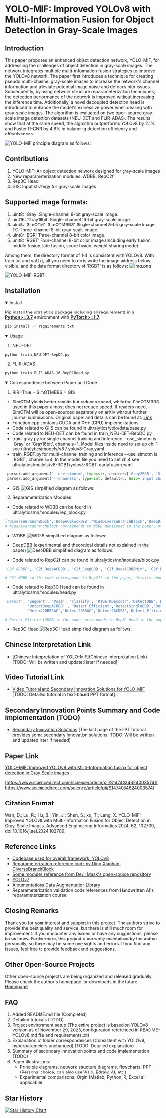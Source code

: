 # YOLO-MIF: Improved YOLOv8 with Multi-Information Fusion for Object Detection in Gray-Scale Images

## Introduction
This paper proposes an enhanced object detection network, YOLO-MIF, for addressing the challenges of object detection in gray-scale images. The network integrates multiple multi-information fusion strategies to improve the YOLOv8 network. The paper first introduces a technique for creating pseudo multi-channel gray-scale images to increase the network's channel information and alleviate potential image noise and defocus blur issues. Subsequently, by using network structure reparameterization techniques, the detection performance of the network is improved without increasing the inference time. Additionally, a novel decoupled detection head is introduced to enhance the model's expressive power when dealing with gray-scale images. The algorithm is evaluated on two open-source gray-scale image detection datasets (NEU-DET and FLIR-ADAS). The results show that at the same speed, the algorithm outperforms YOLOv8 by 2.1% and Faster R-CNN by 4.8% in balancing detection efficiency and effectiveness.

![YOLO-MIF principle diagram as follows:](PaperImages/YOLO-MIF.png)

## Contributions
1. YOLO-MIF: An object detection network designed for gray-scale images
2. New reparameterization modules: WDBB, RepC2f
3. Rep3C Head
4. GIS: Input strategy for gray-scale images

## Supported image formats:
1. uint8: 'Gray'  Single-channel 8-bit gray-scale image.
2. uint16: 'Gray16bit' Single-channel 16-bit gray-scale image.
3. uint8: 'SimOTM' 'SimOTMBBS'   Single-channel 8-bit gray-scale image TO Three-channel 8-bit gray-scale image.
4. uint8: 'BGR'  Three-channel 8-bit color image.
5. unit8: 'RGBT' Four-channel 8-bit color image.(Including early fusion, middle fusion, late fusion, score fusion, weight sharing mode)

Among them, the directory format of 1-4 is consistent with YOLOv8. With train.txt and val.txt, all you need to do is write the image address below visible, and the data format directory of 'RGBT' is as follows:
![img.png](img.png)

![YOLO-MIF-RGBT:](PaperImages/YOLO-MIF-RGBT.jpg)

## Installation
<details open>
<summary>Install</summary>

Pip install the ultralytics package including all [requirements](https://github.com/ultralytics/ultralytics/blob/main/requirements.txt) in a [**Python>=3.7**](https://www.python.org/) environment with [**PyTorch>=1.7**](https://pytorch.org/get-started/locally/).

```bash
pip install -r requirements.txt
```

</details>


<details open>
<summary>Usage</summary>

1. NEU-DET 
```bash
python train_NEU-DET-RepDC.py 

```

2. FLIR-ADAS
```bash
python train_FLIR_ADAS-16-RepDCHead.py

```

</details>

<details open>
<summary>Correspondence between Paper and Code</summary>

1. RIR=True + SimOTMBBS = GIS
- SimOTM yields better results but reduces speed, while the SimOTMBBS used in this paper almost does not reduce speed. If readers need, SimOTM will be open-sourced separately on arXiv without further journal submissions. Original paper and details can be found at: [Link](https://www.researchgate.net/publication/372944004_Otm-Fusion_An_Image_Preprocessing_Method_for_Object_Detection_in_Grayscale_Image)
- Function.cpp contains CUDA and C++ (CPU) implementations
- Code related to GIIS can be found in ultralytics/yolo/data/base.py
- Code related to NEU-DET can be found in train_NEU-DET-RepDC.py
- train-gray.py for single channel training and inference --use_simotm is 'Gray' or 'Gray16bit', channels=1, Model files inside need to set up ch: 1 see ultralytics/models/v8 / yolov8-Gray.yaml
- train_RGBT.py for multi-channel training and inference --use_simotm is 'RGBT', channels=4, In the model file you need to set ch:4 see ultralytics/models/v8-RGBT/yolov8-RGBT-earlyfusion.yaml

```python
 parser.add_argument('--use_simotm', type=str, choices=['Gray2BGR', 'SimOTM', 'SimOTMBBS','Gray','SimOTMSSS','Gray16bit','BGR','RGBT'], default='SimOTMBBS', help='simotm')
 parser.add_argument('--channels', type=int, default=3, help='input channels')
```
- GIS 
![GIS simplified diagram as follows:](PaperImages/GIS.png)

2. Reparameterization Modules

- Code related to WDBB can be found in ultralytics/nn/modules/rep_block.py
```python
['DiverseBranchBlock','DeepACBlockDBB','WideDiverseBranchBlock','DeepDiverseBranchBlock','ACBlockDBB','ACBlock']
# WideDiverseBranchBlock corresponds to WDBB mentioned in the paper, other modules need further experimentation and verification
```
- WDBB 
![WDBB simplified diagram as follows:](PaperImages/WDBB.png)

- DeepDBB (experimental and theoretical details not explained in the paper)
![DeepDBB simplified diagram as follows:](PaperImages/DeepDBB.png)


- Code related to RepC2f can be found in ultralytics/nn/modules/block.py
```python
'C2f_ACDBB', 'C2f_DeepACDBB', 'C2f_DeepDBB', 'C2f_DeepACDBBMix', 'C2f_DBB', 'C2f_ACNET', 'C2f_WDBB'

# C2f_WDBB in the code corresponds to RepC2f in the paper, details about C2f_DeepDBB will be used in the next paper. Others need further experimentation and verification
```

- Code related to Rep3C Head can be found in ultralytics/nn/modules/head.py
```python
'Detect', 'Segment', 'Pose', 'Classify', 'RTDETRDecoder','DetectDBB','DetectACDBB','DetectAC','DetectDeepDBB',\
          'DetectDeepACDBB' , 'Detect_Efficient','DetectSingleDBB','Detect2AC2DBB',\
          'Detect2DBB2AC','Detect2DBBAC','Detect2ACDBB','Detect_Efficient3DBB','Detect_Efficient3DBBR'

# Detect_Efficient3DBB in the code corresponds to Rep3C Head in the paper, some modules have been validated effectively but not included in the paper yet. Others need further experimentation and verification
```
- Rep3C Head 
![Rep3C Head simplified diagram as follows:](PaperImages/Rep3CHead.png)

</details>
  

## Chinese Interpretation Link
- [Chinese Interpretation of YOLO-MIF](Chinese Interpretation Link) [TODO: Will be written and updated later if needed]

## Video Tutorial Link
- [Video Tutorial and Secondary Innovation Solutions for YOLO-MIF]() [TODO: Detailed tutorial in text-based PPT format]

## Secondary Innovation Points Summary and Code Implementation (TODO)
- [Secondary Innovation Solutions]() [The last page of the PPT tutorial provides some secondary innovation solutions. TODO: Will be written and updated later if needed]

## Paper Link
[YOLO-MIF: Improved YOLOv8 with Multi-Information fusion for object detection in Gray-Scale images]( https://www.sciencedirect.com/science/article/pii/S1474034624003574)

[https://www.sciencedirect.com/science/article/pii/S1474034624003574]( https://www.sciencedirect.com/science/article/pii/S1474034624003574)

## Citation Format
Wan, D.; Lu, R.; Hu, B.; Yin, J.; Shen, S.; xu, T.; Lang, X. YOLO-MIF: Improved YOLOv8 with Multi-Information Fusion for Object Detection in Gray-Scale Images. Advanced Engineering Informatics 2024, 62, 102709, doi:10.1016/j.aei.2024.102709.


## Reference Links
- [Codebase used for overall framework: YOLOv8](https://github.com/ultralytics/ultralytics)
- [Reparameterization reference code by Ding Xiaohan: DiverseBranchBlock](https://github.com/DingXiaoH/DiverseBranchBlock)
- [Some modules reference from Devil Mask's open-source repository](https://github.com/z1069614715/objectdetection_script)
- [YOLOv7](https://github.com/WongKinYiu/yolov7)
- [Albumentations Data Augmentation Library](https://github.com/albumentations-team/albumentations)
- Reparameterization validation code references from Handwritten AI's reparameterization course

## Closing Remarks
Thank you for your interest and support in this project. The authors strive to provide the best quality and service, but there is still much room for improvement. If you encounter any issues or have any suggestions, please let us know.
Furthermore, this project is currently maintained by the author personally, so there may be some oversights and errors. If you find any issues, feel free to provide feedback and suggestions.

## Other Open-Source Projects
Other open-source projects are being organized and released gradually. Please check the author's homepage for downloads in the future.
[Homepage](https://github.com/wandahangFY)

## FAQ
1. Added README.md file (Completed)
2. Detailed tutorials (TODO)
3. Project environment setup (The entire project is based on YOLOv8 version as of November 29, 2023, configuration referenced in README-YOLOv8.md file and requirements.txt)
4. Explanation of folder correspondences (Consistent with YOLOv8, hyperparameters unchanged) (TODO: Detailed explanation)
5. Summary of secondary innovation points and code implementation (TODO)
6. Paper illustrations:
   - Principle diagrams, network structure diagrams, flowcharts: PPT (Personal choice, can also use Visio, Edraw, AI, etc.)
   - Experimental comparisons: Orgin (Matlab, Python, R, Excel all applicable)

## Star History

[![Star History Chart](https://api.star-history.com/svg?repos=wandahangFY/YOLO-MIF&type=Date)](https://star-history.com/#wandahangFY/YOLO-MIF&Date)